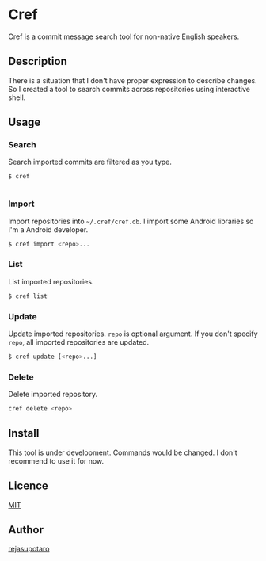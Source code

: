 Cref
====

Cref is a commit message search tool for non-native English speakers.

## Description

There is a situation that I don't have proper expression to describe changes. So I created a tool to search commits across repositories using interactive shell.

## Usage

### Search

Search imported commits are filtered as you type.

```sh
$ cref
```

![]()

### Import

Import repositories into `~/.cref/cref.db`. I import some Android libraries so I'm a Android developer.

```sh
$ cref import <repo>...
```

### List

List imported repositories.

```sh
$ cref list
```

### Update

Update imported repositories. `repo` is optional argument. If you don't specify `repo`, all imported repositories are updated.


```sh
$ cref update [<repo>...]
```

### Delete

Delete imported repository.

```sh
cref delete <repo>
```

## Install

This tool is under development. Commands would be changed. I don't recommend to use it for now.

## Licence

[MIT](https://github.com/rejasupotaro/cref/blob/master/LICENCE)

## Author

[rejasupotaro](https://github.com/rejasupotaro)
